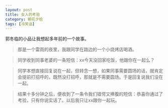 ```yaml
---
layout: post
title: 女人的考验
category: 朝花夕拾
tags: [冷笑话]
---
```


郭冬临的小品让我想起多年前的一个故事。


>那是一个雷雨的夜里，我跟同学在路边的一个小烧烤店喝酒。

>同学收到同事老婆的一条短信：xx今天没回家吃饭，他跟你在一起么？

>同学本想直接回复说在一起，但转念一想，如果同事需要圆场的话，就肯定会提前打招呼的，既然没打招呼，那就是不需要圆场。于是回复说我们没在一起。

>结果十多分钟之后，便收到了一条令我们错愕又捧腹的短信：恭喜你通过了考验，只有你说实话了。以后我只让xx跟你一起玩。